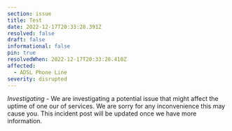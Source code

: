 ```yaml
---
section: issue
title: Test
date: 2022-12-17T20:33:28.391Z
resolved: false
draft: false
informational: false
pin: true
resolvedWhen: 2022-12-17T20:33:28.410Z
affected:
  - ADSL Phone Line
severity: disrupted
---
```

*Investigating* - We are investigating a potential issue that might affect the uptime of one our of services. We are sorry for any inconvenience this may cause you. This incident post will be updated once we have more information.

